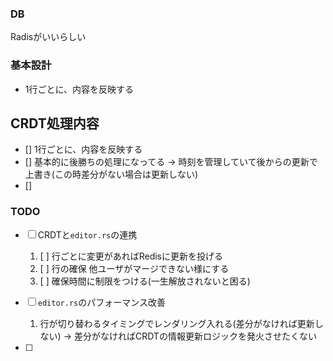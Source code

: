 ### DB

Radisがいいらしい

### 基本設計

- 1行ごとに、内容を反映する

## CRDT処理内容

- [] 1行ごとに、内容を反映する
- [] 基本的に後勝ちの処理になってる -> 時刻を管理していて後からの更新で上書き(この時差分がない場合は更新しない)
- []

### TODO

- [ ] CRDTと`editor.rs`の連携
  1. [ ] 行ごとに変更があればRedisに更新を投げる
  2. [ ] 行の確保 他ユーザがマージできない様にする
  3. [ ] 確保時間に制限をつける(一生解放されないと困る)

- [ ] `editor.rs`のパフォーマンス改善
  1. 行が切り替わるタイミングでレンダリング入れる(差分がなければ更新しない)
  -> 差分がなければCRDTの情報更新ロジックを発火させたくない

- [ ]
